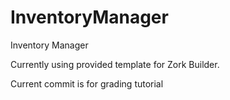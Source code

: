 # InventoryManager
Inventory Manager
<p> Currently using provided template for Zork Builder.</p>
<p> Current commit is for grading tutorial</p>
